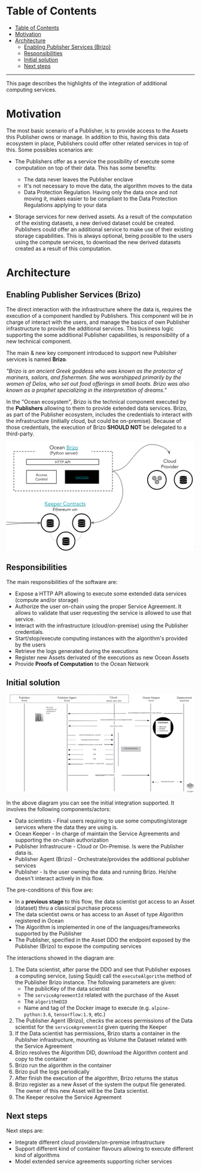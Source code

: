 
Table of Contents
=================

  * [Table of Contents](#table-of-contents)
   * [Motivation](#motivation)
   * [Architecture](#architecture)
      * [Enabling Publisher Services (Brizo)](#enabling-publisher-services-brizo)
      * [Responsibilities](#responsibilities)
      * [Initial solution](#initial-solution)
      * [Next steps](#next-steps)


---

This page describes the highlights of the integration of additional computing services.

# Motivation

The most basic scenario of a Publisher, is to provide access to the Assets this Publisher owns or manage. In addition to this, having this data ecosystem in place,
Publishers could offer other related services in top of this. Some possibles scenarios are:

* The Publishers offer as a service the possibility of execute some computation on top of their data. This has some benefits:
  - The data never leaves the Publisher enclave
  - It's not necessary to move the data, the algorithm moves to the data
  - Data Protection Regulation. Having only the data once and not moving it, makes easier to be compliant to the Data Protection Regulations applying to your data

* Storage services for new derived assets. As a result of the computation of the existing datasets, a new derived dataset could be created. Publishers could offer an additional service to make use of their existing storage capabilities.
  This is always optional, being possible to the users using the compute services, to download the new derived datasets created as a result of this computation.

# Architecture

## Enabling Publisher Services (Brizo)

The direct interaction with the infrastructure where the data is, requires the execution of a component handled by Publishers.
This component will be in charge of interact with the users, and manage the basics of own Publisher infrastructure to provide the additional services.
This business logic supporting the some additional Publisher capabilities, is responsibility of a new technical component.

The main & new key component introduced to support new Publisher services is named **Brizo**.

_"Brizo is an ancient Greek goddess who was known as the protector of mariners, sailors, and fishermen. She was worshipped primarily by the women of Delos, who set out food offerings in small boats. Brizo was also known as a prophet specializing in the interpretation of dreams."_

In the "Ocean ecosystem", Brizo is the technical component executed by the **Publishers** allowing to them to provide extended data services.
Brizo, as part of the Publisher ecosystem, includes the credentials to interact with the infrastructure (initially cloud, but could be on-premise).
Because of those credentials, the execution of Brizo **SHOULD NOT** be delegated to a third-party.

![Brizo High-Level Architecture](img/brizo-hl-arch.png)


## Responsibilities

The main responsibilities of the software are:

* Expose a HTTP API allowing to execute some extended data services (compute and/or storage)
* Authorize the user on-chain using the proper Service Agreement. It allows to validate that user requesting the service is allowed to use that service.
* Interact with the infrastructure (cloud/on-premise) using the Publisher credentials.
* Start/stop/execute computing instances with the algorithm's provided by the users
* Retrieve the logs generated during the executions
* Register new Assets derivated of the executions as new Ocean Assets
* Provide **Proofs of Computation** to the Ocean Network

## Initial solution

![Sequence Diagram for computing services](img/computing-service-flow.png)

In the above diagram you can see the initial integration supported. It involves the following components/actors:

* Data scientists - Final users requiring to use some computing/storage services where the data they are using is.
* Ocean Keeper - In charge of maintain the Service Agreements and supporting the on-chain authorization
* Publisher Infrastrucure - Cloud or On-Premise. Is were the Publisher data is.
* Publisher Agent (Brizo) - Orchestrate/provides the additional publisher services
* Publisher - Is the user owning the data and running Brizo. He/she doesn't interact actively in this flow.

The pre-conditions of this flow are:

* In a **previous stage** to this flow, the data scientist got access to an Asset (dataset) thru a classical purchase process
* The data scientist owns or has access to an Asset of type Algorithm registered in Ocean
* The Algorithm is implemented in one of the languages/frameworks supported by the Publisher
* The Publisher, specified in the Asset DDO the endpoint exposed by the Publisher (Brizo) to expose the computing services


The interactions showed in the diagram are:

1. The Data scientist, after parse the DDO and see that Publisher exposes a computing service, (using Squid) call the `executeAlgorithm` method of the Publisher Brizo instance. The following parameters are given:
   - The publicKey of the data scientist
   - The `serviceAgreementId` related with the purchase of the Asset
   - The `algorithmDID`
   - Name and tag of the Docker image to execute (e.g. `alpine-python:3.6`, `tensorflow:1.9`, etc.)
1. The Publisher Agent (Brizo), checks the access permissions of the Data scientist for the `serviceAgreementId` given quering the Keeper
1. If the Data scientist has permissions, Brizo starts a container in the Publisher infrastructure, mounting as Volume the Dataset related with the Service Agreement
1. Brizo resolves the Algorithm DID, download the Algorithm content and copy to the container
1. Brizo run the algorithm in the container
1. Brizo pull the logs periodically
1. After finish the execution of the algorithm, Brizo returns the status
1. Brizo register as a new Asset of the system the output file generated. The owner of this new Asset will be the Data scientist.
1. The Keeper resolve the Service Agreement


## Next steps

Next steps are:

* Integrate different cloud providers/on-premise infrastructure
* Support different kind of container flavours allowing to execute different kind of algorithms
* Model extended service agreements supporting richer services


